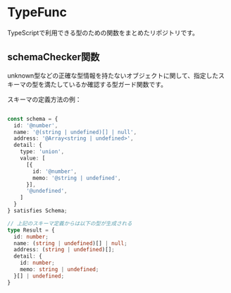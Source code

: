 # TypeFunc

TypeScriptで利用できる型のための関数をまとめたリポジトリです。

## schemaChecker関数

unknown型などの正確な型情報を持たないオブジェクトに関して、指定したスキーマの型を満たしているか確認する型ガード関数です。

スキーマの定義方法の例：

```typescript

const schema = {
  id: '@number',
  name: '@(string | undefined)[] | null',
  address: '@Array<string | undefined>',
  detail: {
    type: 'union',
    value: [
      [{
        id: '@number',
        memo: '@string | undefined',
      }],
      '@undefined',
    ]
  }
} satisfies Schema;

// 上記のスキーマ定義からは以下の型が生成される
type Result = {
  id: number;
  name: (string | undefined)[] | null;
  address: (string | undefined)[];
  detail: {
    id: number;
    memo: string | undefined;
  }[] | undefined;
}

```
